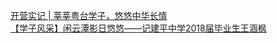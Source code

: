   
[开营实记 | 莘莘粤台学子，悠悠中华长情](http://www.dianyue.me/archives/274/1dgusbyts0zg00ie/)  
[【学子风采】闲云潭影日悠悠——记建平中学2018届毕业生王涵枫](http://www.dianyue.me/archives/783/gud01vumfkbg3qam/)
